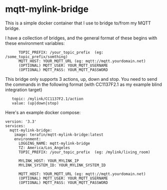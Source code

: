 # mqtt-mylink-bridge

This is a simple docker container that I use to bridge to/from my MQTT bridge.

I have a collection of bridges, and the general format of these begins with these environment variables:

```mqtt
      TOPIC_PREFIX: /your_topic_prefix  (eg: /some_topic_prefix/somthing)
      MQTT_HOST: YOUR_MQTT_URL (eg: mqtt://mqtt.yourdomain.net)
      (OPTIONAL) MQTT_USER: YOUR_MQTT_USERNAME
      (OPTIONAL) MQTT_PASS: YOUR_MQTT_PASSWORD
````

This bridge only supports 3 actions, up, down and stop. You need to send the commands in the following format (with CC1137F2.1 as my example blind integration target)

```mqtt
   topic: /mylink/CC1137F2.1/action
   value: (up|down|stop)
```


Here's an example docker compose:

```mqtt
version: '3.3'
services:
  mqtt-mylink-bridge:
    image: terafin/mqtt-mylink-bridge:latest
    environment:
      LOGGING_NAME: mqtt-mylink-bridge
      TZ: America/Los_Angeles
      TOPIC_PREFIX: /your_topic_prefix  (eg: /mylink/living_room)

      MYLINK_HOST: YOUR_MYLINK_IP
      MYLINK_SYSTEM_ID: YOUR_MYLINK_SYSTEM_ID

      MQTT_HOST: YOUR_MQTT_URL (eg: mqtt://mqtt.yourdomain.net)
      (OPTIONAL) MQTT_USER: YOUR_MQTT_USERNAME
      (OPTIONAL) MQTT_PASS: YOUR_MQTT_PASSWORD
```

